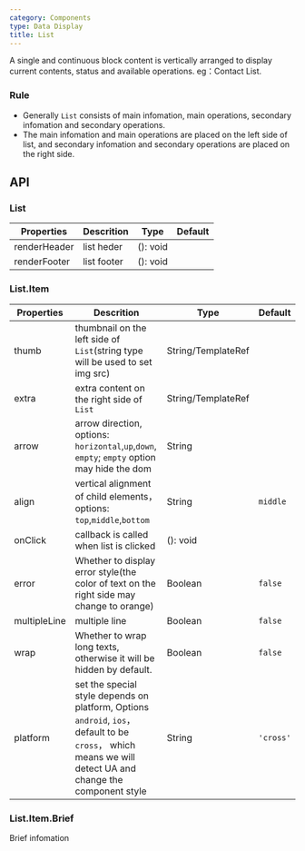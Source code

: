 ```yaml
---
category: Components
type: Data Display
title: List
---
```


A single and continuous block content is vertically arranged to display current contents, status and available operations. eg：Contact List.

<!-- In case you need an infinite scroll list - consider using [ListView](https://mobile.ant.design/components/list-view/) component. -->

### Rule
- Generally `List` consists of main infomation, main operations, secondary infomation and secondary operations.
- The main infomation and main operations are placed on the left side of list, and secondary infomation and secondary operations are placed on the right side.


## API

### List

Properties | Descrition | Type | Default
-----------|------------|------|--------
| renderHeader       | list heder  | (): void | <span> </span> |
| renderFooter       | list footer  | (): void | <span> </span> |

### List.Item

Properties | Descrition | Type | Default
-----------|------------|------|--------
| thumb       | thumbnail on the left side of `List`(string type will be used to set img src)  | String/TemplateRef | <span> </span> |
| extra      | extra content on the right side of `List`        | String/TemplateRef | <span> </span> |
| arrow      | arrow direction, options: `horizontal`,`up`,`down`, `empty`; `empty` option may hide the dom  | String | <span> </span> |
| align    | vertical alignment of child elements，options: `top`,`middle`,`bottom`  | String   | `middle` |
| onClick    | callback is called when  list is clicked | (): void | <span> </span> |
| error    | Whether to display error style(the color of text on the right side may change to orange) | Boolean  | `false`  |
| multipleLine    | multiple line | Boolean  | `false`  |
| wrap    | Whether to wrap long texts, otherwise it will be hidden by default. | Boolean  | `false`  |
| platform  |  set the special style depends on platform, Options  `android`, `ios`， default to be `cross`， which means we will detect UA and change the component style | String | `'cross'`|

### List.Item.Brief

Brief infomation
